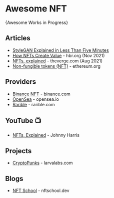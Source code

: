 # Awesome NFT
{Awesome Works in Progress}

## Articles
* [StyleGAN Explained in Less Than Five Minutes](https://nftdesire.io/can-you-sell-an-nft-on-multiple-platforms/)
* [How NFTs Create Value](https://hbr.org/2021/11/how-nfts-create-value) - hbr.org (Nov 2021)
* [NFTs, explained](https://www.theverge.com/22310188/nft-explainer-what-is-blockchain-crypto-art-faq) - theverge.com (Aug 2021)
* [Non-fungible tokens (NFT)](https://ethereum.org/en/nft/) - ethereum.org

## Providers
* [Binance NFT](https://www.binance.com/en/nft) - binance.com
* [OpenSea](http://opensea.io/) - opensea.io
* [Rarible](https://rarible.com/) - rarible.com

## YouTube :tv:
* [NFTs, Explained](https://www.youtube.com/watch?v=Oz9zw7-_vhM) - Johnny Harris

## Projects
* [CryptoPunks](https://www.larvalabs.com/cryptopunks) - larvalabs.com


## Blogs
* [NFT School](https://nftschool.dev/) - nftschool.dev
